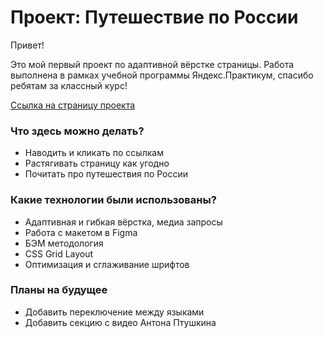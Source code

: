 # Проект: Путешествие по России

Привет!

Это мой первый проект по адаптивной вёрстке страницы. Работа выполнена в рамках учебной программы Яндекс.Практикум, спасибо ребятам за классный курс!

[Ссылка на страницу проекта](#)

### Что здесь можно делать?
* Наводить и кликать по ссылкам
* Растягивать страницу как угодно
* Почитать про путешествия по России


### Какие технологии были использованы?
* Адаптивная и гибкая вёрстка, медиа запросы
* Работа с макетом в Figma
* БЭМ методология
* CSS Grid Layout
* Оптимизация и сглаживание шрифтов

### Планы на будущее
* Добавить переключение между языками
* Добавить секцию с видео Антона Птушкина

